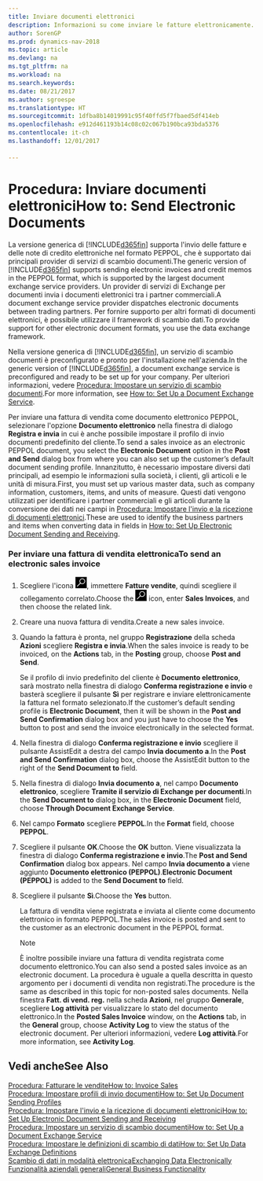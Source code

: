 ```yaml
---
title: Inviare documenti elettronici
description: Informazioni su come inviare le fatture elettronicamente.
author: SorenGP
ms.prod: dynamics-nav-2018
ms.topic: article
ms.devlang: na
ms.tgt_pltfrm: na
ms.workload: na
ms.search.keywords: 
ms.date: 08/21/2017
ms.author: sgroespe
ms.translationtype: HT
ms.sourcegitcommit: 1dfba8b14019991c95f40ffd5f7fbaed5df414eb
ms.openlocfilehash: e912d461193b14c08c02c067b190bca93bda5376
ms.contentlocale: it-ch
ms.lasthandoff: 12/01/2017

---
```

# <a name="how-to-send-electronic-documents"></a><span data-ttu-id="37dcb-103">Procedura: Inviare documenti elettronici</span><span class="sxs-lookup"><span data-stu-id="37dcb-103">How to: Send Electronic Documents</span></span>
<span data-ttu-id="37dcb-104">La versione generica di [!INCLUDE[d365fin](includes/d365fin_md.md)] supporta l'invio delle fatture e delle note di credito elettroniche nel formato PEPPOL, che è supportato dai principali provider di servizi di scambio documenti.</span><span class="sxs-lookup"><span data-stu-id="37dcb-104">The generic version of [!INCLUDE[d365fin](includes/d365fin_md.md)] supports sending electronic invoices and credit memos in the PEPPOL format, which is supported by the largest document exchange service providers.</span></span> <span data-ttu-id="37dcb-105">Un provider di servizi di Exchange per documenti invia i documenti elettronici tra i partner commerciali.</span><span class="sxs-lookup"><span data-stu-id="37dcb-105">A document exchange service provider dispatches electronic documents between trading partners.</span></span> <span data-ttu-id="37dcb-106">Per fornire supporto per altri formati di documenti elettronici, è possibile utilizzare il framework di scambio dati.</span><span class="sxs-lookup"><span data-stu-id="37dcb-106">To provide support for other electronic document formats, you use the data exchange framework.</span></span>  

 <span data-ttu-id="37dcb-107">Nella versione generica di [!INCLUDE[d365fin](includes/d365fin_md.md)], un servizio di scambio documenti è preconfigurato e pronto per l'installazione nell'azienda.</span><span class="sxs-lookup"><span data-stu-id="37dcb-107">In the generic version of [!INCLUDE[d365fin](includes/d365fin_md.md)], a document exchange service is preconfigured and ready to be set up for your company.</span></span> <span data-ttu-id="37dcb-108">Per ulteriori informazioni, vedere [Procedura: Impostare un servizio di scambio documenti](across-how-to-set-up-a-document-exchange-service.md).</span><span class="sxs-lookup"><span data-stu-id="37dcb-108">For more information, see [How to: Set Up a Document Exchange Service](across-how-to-set-up-a-document-exchange-service.md).</span></span>  

 <span data-ttu-id="37dcb-109">Per inviare una fattura di vendita come documento elettronico PEPPOL, selezionare l'opzione **Documento elettronico** nella finestra di dialogo **Registra e invia** in cui è anche possibile impostare il profilo di invio documenti predefinito del cliente.</span><span class="sxs-lookup"><span data-stu-id="37dcb-109">To send a sales invoice as an electronic PEPPOL document, you select the **Electronic Document** option in the **Post and Send** dialog box from where you can also set up the customer’s default document sending profile.</span></span> <span data-ttu-id="37dcb-110">Innanzitutto, è necessario impostare diversi dati principali, ad esempio le informazioni sulla società, i clienti, gli articoli e le unità di misura.</span><span class="sxs-lookup"><span data-stu-id="37dcb-110">First, you must set up various master data, such as company information, customers, items, and units of measure.</span></span> <span data-ttu-id="37dcb-111">Questi dati vengono utilizzati per identificare i partner commerciali e gli articoli durante la conversione dei dati nei campi in [Procedura: Impostare l'invio e la ricezione di documenti elettronici](across-how-to-set-up-electronic-document-sending-and-receiving.md).</span><span class="sxs-lookup"><span data-stu-id="37dcb-111">These are used to identify the business partners and items when converting data in fields in [How to: Set Up Electronic Document Sending and Receiving](across-how-to-set-up-electronic-document-sending-and-receiving.md).</span></span>  

### <a name="to-send-an-electronic-sales-invoice"></a><span data-ttu-id="37dcb-112">Per inviare una fattura di vendita elettronica</span><span class="sxs-lookup"><span data-stu-id="37dcb-112">To send an electronic sales invoice</span></span>  

1.  <span data-ttu-id="37dcb-113">Scegliere l'icona ![Cerca pagina o report](media/ui-search/search_small.png "icona Cerca pagina o report"), immettere **Fatture vendite**, quindi scegliere il collegamento correlato.</span><span class="sxs-lookup"><span data-stu-id="37dcb-113">Choose the ![Search for Page or Report](media/ui-search/search_small.png "Search for Page or Report icon") icon, enter **Sales Invoices**, and then choose the related link.</span></span>  

2.  <span data-ttu-id="37dcb-114">Creare una nuova fattura di vendita.</span><span class="sxs-lookup"><span data-stu-id="37dcb-114">Create a new sales invoice.</span></span>  

3.  <span data-ttu-id="37dcb-115">Quando la fattura è pronta, nel gruppo **Registrazione** della scheda **Azioni** scegliere **Registra e invia**.</span><span class="sxs-lookup"><span data-stu-id="37dcb-115">When the sales invoice is ready to be invoiced, on the **Actions** tab, in the **Posting** group, choose **Post and Send**.</span></span>  

     <span data-ttu-id="37dcb-116">Se il profilo di invio predefinito del cliente è **Documento elettronico**, sarà mostrato nella finestra di dialogo **Conferma registrazione e invio** e basterà scegliere il pulsante **Sì** per registrare e inviare elettronicamente la fattura nel formato selezionato.</span><span class="sxs-lookup"><span data-stu-id="37dcb-116">If the customer’s default sending profile is **Electronic Document**, then it will be shown in the **Post and Send Confirmation** dialog box and you just have to choose the **Yes** button to post and send the invoice electronically in the selected format.</span></span>  

4.  <span data-ttu-id="37dcb-117">Nella finestra di dialogo **Conferma registrazione e invio** scegliere il pulsante AssistEdit a destra del campo **Invia documento a**.</span><span class="sxs-lookup"><span data-stu-id="37dcb-117">In the **Post and Send Confirmation** dialog box, choose the AssistEdit button to the right of the **Send Document to** field.</span></span>  

5.  <span data-ttu-id="37dcb-118">Nella finestra di dialogo **Invia documento a**, nel campo **Documento elettronico**, scegliere **Tramite il servizio di Exchange per documenti**.</span><span class="sxs-lookup"><span data-stu-id="37dcb-118">In the **Send Document to** dialog box, in the **Electronic Document** field, choose **Through Document Exchange Service**.</span></span>  

6.  <span data-ttu-id="37dcb-119">Nel campo **Formato** scegliere **PEPPOL**.</span><span class="sxs-lookup"><span data-stu-id="37dcb-119">In the **Format** field, choose **PEPPOL**.</span></span>  

7.  <span data-ttu-id="37dcb-120">Scegliere il pulsante **OK**.</span><span class="sxs-lookup"><span data-stu-id="37dcb-120">Choose the **OK** button.</span></span> <span data-ttu-id="37dcb-121">Viene visualizzata la finestra di dialogo **Conferma registrazione e invio**.</span><span class="sxs-lookup"><span data-stu-id="37dcb-121">The **Post and Send Confirmation** dialog box appears.</span></span> <span data-ttu-id="37dcb-122">Nel campo **Invia documento a** viene aggiunto **Documento elettronico (PEPPOL)**.</span><span class="sxs-lookup"><span data-stu-id="37dcb-122">**Electronic Document (PEPPOL)** is added to the **Send Document to** field.</span></span>  

8.  <span data-ttu-id="37dcb-123">Scegliere il pulsante **Sì**.</span><span class="sxs-lookup"><span data-stu-id="37dcb-123">Choose the **Yes** button.</span></span>  

     <span data-ttu-id="37dcb-124">La fattura di vendita viene registrata e inviata al cliente come documento elettronico in formato PEPPOL.</span><span class="sxs-lookup"><span data-stu-id="37dcb-124">The sales invoice is posted and sent to the customer as an electronic document in the PEPPOL format.</span></span>  

    > [!NOTE]  
    >  <span data-ttu-id="37dcb-125">È inoltre possibile inviare una fattura di vendita registrata come documento elettronico.</span><span class="sxs-lookup"><span data-stu-id="37dcb-125">You can also send a posted sales invoice as an electronic document.</span></span> <span data-ttu-id="37dcb-126">La procedura è uguale a quella descritta in questo argomento per i documenti di vendita non registrati.</span><span class="sxs-lookup"><span data-stu-id="37dcb-126">The procedure is the same as described in this topic for non-posted sales documents.</span></span> <span data-ttu-id="37dcb-127">Nella finestra **Fatt. di vend. reg.** nella scheda **Azioni**, nel gruppo **Generale**, scegliere **Log attività** per visualizzare lo stato del documento elettronico.</span><span class="sxs-lookup"><span data-stu-id="37dcb-127">In the **Posted Sales Invoice** window, on the **Actions** tab, in the **General** group, choose **Activity Log** to view the status of the electronic document.</span></span> <span data-ttu-id="37dcb-128">Per ulteriori informazioni, vedere **Log attività**.</span><span class="sxs-lookup"><span data-stu-id="37dcb-128">For more information, see **Activity Log**.</span></span>  

## <a name="see-also"></a><span data-ttu-id="37dcb-129">Vedi anche</span><span class="sxs-lookup"><span data-stu-id="37dcb-129">See Also</span></span>  
[<span data-ttu-id="37dcb-130">Procedura: Fatturare le vendite</span><span class="sxs-lookup"><span data-stu-id="37dcb-130">How to: Invoice Sales</span></span>](sales-how-invoice-sales.md)  
[<span data-ttu-id="37dcb-131">Procedura: Impostare profili di invio documenti</span><span class="sxs-lookup"><span data-stu-id="37dcb-131">How to: Set Up Document Sending Profiles</span></span>](sales-how-setup-document-send-profiles.md)  
[<span data-ttu-id="37dcb-132">Procedura: Impostare l'invio e la ricezione di documenti elettronici</span><span class="sxs-lookup"><span data-stu-id="37dcb-132">How to: Set Up Electronic Document Sending and Receiving</span></span>](across-how-to-set-up-electronic-document-sending-and-receiving.md)  
[<span data-ttu-id="37dcb-133">Procedura: Impostare un servizio di scambio documenti</span><span class="sxs-lookup"><span data-stu-id="37dcb-133">How to: Set Up a Document Exchange Service</span></span>](across-how-to-set-up-a-document-exchange-service.md)  
[<span data-ttu-id="37dcb-134">Procedura: Impostare le definizioni di scambio di dati</span><span class="sxs-lookup"><span data-stu-id="37dcb-134">How to: Set Up Data Exchange Definitions</span></span>](across-how-to-set-up-data-exchange-definitions.md)  
[<span data-ttu-id="37dcb-135">Scambio di dati in modalità elettronica</span><span class="sxs-lookup"><span data-stu-id="37dcb-135">Exchanging Data Electronically</span></span>](across-data-exchange.md)  
[<span data-ttu-id="37dcb-136">Funzionalità aziendali generali</span><span class="sxs-lookup"><span data-stu-id="37dcb-136">General Business Functionality</span></span>](ui-across-business-areas.md)  


